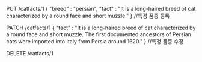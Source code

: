 <!-- TODO -->
PUT /catfacts/1
{
"breed" : "persian",
"fact" : "It is a long-haired breed of cat characterized by a round face and short muzzle."
} //특정 품종 등록

PATCH /catfacts/1
{
"fact" : "It is a long-haired breed of cat characterized by a round face and short muzzle. The first documented ancestors of Persian cats were imported into Italy from Persia around 1620."
} //특정 품종 수정

DELETE /catfacts/1

